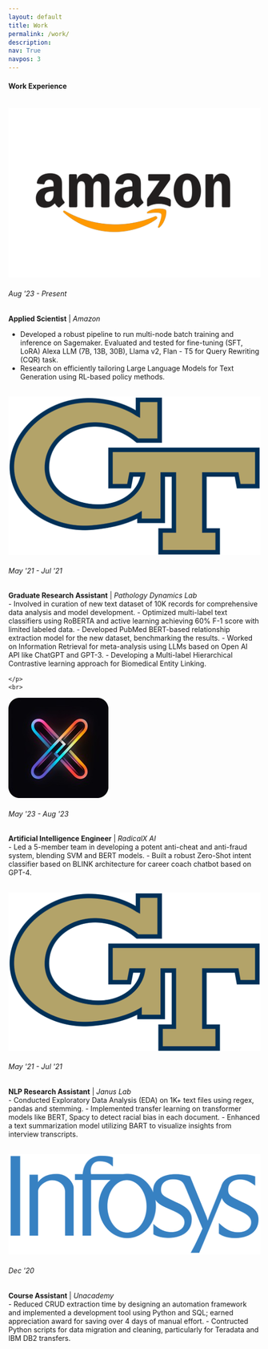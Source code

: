 ```yaml
---
layout: default
title: Work
permalink: /work/
description: 
nav: True
navpos: 3
---
```


#### Work Experience
<br>
<div class="work">
  
  <div class="work-item vertical-center-text">
    <div class="work-bubble-with-date">
      <img src="/assets/img/work/amazon.png" class="work-bubble" />
      <h6>Aug '23 - Present</h6>
    </div>
    <p class="work-text">
      <strong>Applied Scientist</strong> | <i>Amazon</i> <br/>
      <ul>
       <li> Developed a robust pipeline to run multi-node batch training and inference on Sagemaker. Evaluated and tested for fine-tuning (SFT, LoRA) Alexa LLM (7B, 13B, 30B), Llama v2, Flan - T5 for Query Rewriting (CQR) task.
       <li> Research on efficiently tailoring Large Language Models for Text Generation using RL-based policy methods.
      </ul>
    </p>
    <br>
  </div>

  <div class="work-item vertical-center-text">
    <div class="work-bubble-with-date">
      <img src="/assets/img/work/georgiatech.png" class="work-bubble" />
      <h6>May '21 - Jul '21</h6>
    </div>
    <p class="work-text">
      <strong>Graduate Research Assistant</strong> | <i>Pathology Dynamics Lab</i> <br/>
       - Involved in curation of new text dataset of 10K records for comprehensive data analysis and model development.
       - Optimized multi-label text classifiers using RoBERTA and active learning achieving 60% F-1 score with limited
        labeled data.
       - Developed PubMed BERT-based relationship extraction model for the new dataset, benchmarking the results.
       - Worked on Information Retrieval for meta-analysis using LLMs based on Open AI API like ChatGPT and GPT-3.
       - Developing a Multi-label Hierarchical Contrastive learning approach for Biomedical Entity Linking.

    </p>
    <br>
  </div>

  <div class="work-item vertical-center-text">
    <div class="work-bubble-with-date">
      <img src="/assets/img/work/radicalx.jpeg" class="work-bubble" />
      <h6>May '23 - Aug '23</h6>
    </div>
    <p class="work-text">
      <strong>Artificial Intelligence Engineer</strong> | <i>RadicalX AI</i> <br/>
        - Led a 5-member team in developing a potent anti-cheat and anti-fraud system, blending SVM and BERT models.
        - Built a robust Zero-Shot intent classifier based on BLINK architecture for career coach chatbot based on GPT-4.
    </p>
    <br>
  </div>


  <div class="work-item vertical-center-text">
    <div class="work-bubble-with-date">
      <img src="/assets/img/work/georgiatech.png" class="work-bubble" />
      <h6>May '21 - Jul '21</h6>
    </div>
    <p class="work-text">
      <strong>NLP Research Assistant</strong> | <i>Janus Lab</i> <br/>
       - Conducted Exploratory Data Analysis (EDA) on 1K+ text files using regex, pandas and stemming.
       - Implemented transfer learning on transformer models like BERT, Spacy to detect racial bias in each document.
       - Enhanced a text summarization model utilizing BART to visualize insights from interview transcripts.
    </p>
    <br>
  </div>
  

  <div class="work-item vertical-center-text">
    <div class="work-bubble-with-date">
      <img src="/assets/img/work/Infosys.png" class="work-bubble" />
      <h6>Dec '20</h6>
    </div>
    <p class="work-text">
      <strong>Course Assistant</strong> | <i>Unacademy</i> <br/>
       - Reduced CRUD extraction time by designing an automation framework and implemented a development tool using Python and SQL; earned appreciation award for saving over 4 days of manual effort.
       - Contructed Python scripts for data migration and cleaning, particularly for Teradata and IBM DB2 transfers.
    </p>
    <br>
  </div>

</div>
